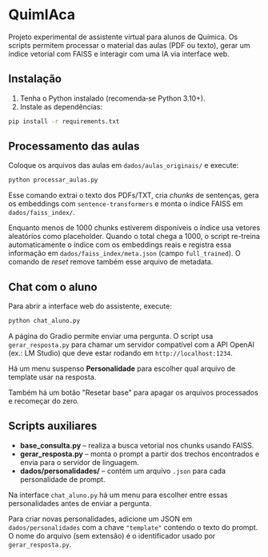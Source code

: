 # QuimIAca

Projeto experimental de assistente virtual para alunos de Química. Os scripts permitem processar o material das aulas (PDF ou texto), gerar um índice vetorial com FAISS e interagir com uma IA via interface web.

## Instalação

1. Tenha o Python instalado (recomenda‑se Python 3.10+).
2. Instale as dependências:

```bash
pip install -r requirements.txt
```

## Processamento das aulas

Coloque os arquivos das aulas em `dados/aulas_originais/` e execute:

```bash
python processar_aulas.py
```

Esse comando extrai o texto dos PDFs/TXT, cria *chunks* de sentenças, gera os embeddings com `sentence-transformers` e monta o índice FAISS em `dados/faiss_index/`.

Enquanto menos de 1000 chunks estiverem disponíveis o índice usa vetores aleatórios como placeholder. Quando o total chega a 1000, o script re-treina automaticamente o índice com os embeddings reais e registra essa informação em `dados/faiss_index/meta.json` (campo `full_trained`). O comando de *reset* remove também esse arquivo de metadata.

## Chat com o aluno

Para abrir a interface web do assistente, execute:

```bash
python chat_aluno.py
```

A página do Gradio permite enviar uma pergunta. O script usa `gerar_resposta.py` para chamar um servidor compatível com a API OpenAI (ex.: LM Studio) que deve estar rodando em `http://localhost:1234`.

Há um menu suspenso **Personalidade** para escolher qual arquivo de template usar na resposta.

Também há um botão "Resetar base" para apagar os arquivos processados e recomeçar do zero.

## Scripts auxiliares

- **base_consulta.py** – realiza a busca vetorial nos chunks usando FAISS.
- **gerar_resposta.py** – monta o prompt a partir dos trechos encontrados e envia para o servidor de linguagem.
- **dados/personalidades/** – contém um arquivo `.json` para cada personalidade de prompt.

Na interface `chat_aluno.py` há um menu para escolher entre essas personalidades antes de enviar a pergunta.

Para criar novas personalidades, adicione um JSON em `dados/personalidades` com a chave `"template"` contendo o texto do prompt. O nome do arquivo (sem extensão) é o identificador usado por `gerar_resposta.py`.

